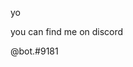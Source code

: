 yo

you can find me on discord 

@bot.#9181
<!---
Bot01267/Bot01267 is a ✨ special ✨ repository because its `README.md` (this file) appears on your GitHub profile.
You can click the Preview link to take a look at your changes.
--->
